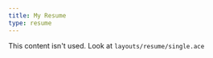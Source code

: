 ```yaml
---
title: My Resume
type: resume
---
```


This content isn't used. Look at `layouts/resume/single.ace`
